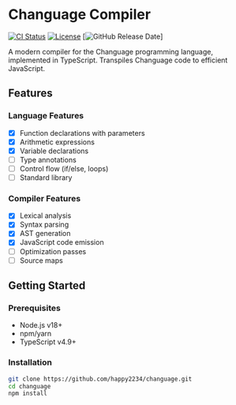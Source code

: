 # Changuage Compiler

[![CI Status](https://github.com/happy2234/chanyak-lang/actions/workflows/ci.yml/badge.svg)](https://github.com/happy2234/chanyak-lang/actions)
[![License](https://img.shields.io/github/license/happy2234/chanyak-lang)](LICENSE)
[![GitHub Release Date](https://img.shields.io/github/release-date/happy2234/chanyak-lang)]

A modern compiler for the Changuage programming language, implemented in TypeScript. Transpiles Changuage code to efficient JavaScript.

## Features

### Language Features
- [x] Function declarations with parameters
- [x] Arithmetic expressions
- [x] Variable declarations
- [ ] Type annotations
- [ ] Control flow (if/else, loops)
- [ ] Standard library

### Compiler Features
- [x] Lexical analysis
- [x] Syntax parsing
- [x] AST generation
- [x] JavaScript code emission
- [ ] Optimization passes
- [ ] Source maps

## Getting Started

### Prerequisites
- Node.js v18+
- npm/yarn
- TypeScript v4.9+

### Installation
```bash
git clone https://github.com/happy2234/changuage.git
cd changuage
npm install
